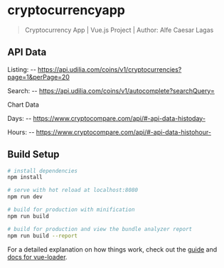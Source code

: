 # cryptocurrencyapp

> Cryptocurrency App | Vue.js Project | Author: Alfe Caesar Lagas


## API Data

Listing: 
-- https://api.udilia.com/coins/v1/cryptocurrencies?page=1&perPage=20

Search: 
-- https://api.udilia.com/coins/v1/autocomplete?searchQuery=

Chart Data

Days: 
-- https://www.cryptocompare.com/api/#-api-data-histoday-  

Hours: 
-- https://www.cryptocompare.com/api/#-api-data-histohour-


## Build Setup

``` bash
# install dependencies
npm install

# serve with hot reload at localhost:8080
npm run dev

# build for production with minification
npm run build

# build for production and view the bundle analyzer report
npm run build --report
```

For a detailed explanation on how things work, check out the [guide](http://vuejs-templates.github.io/webpack/) and [docs for vue-loader](http://vuejs.github.io/vue-loader).
